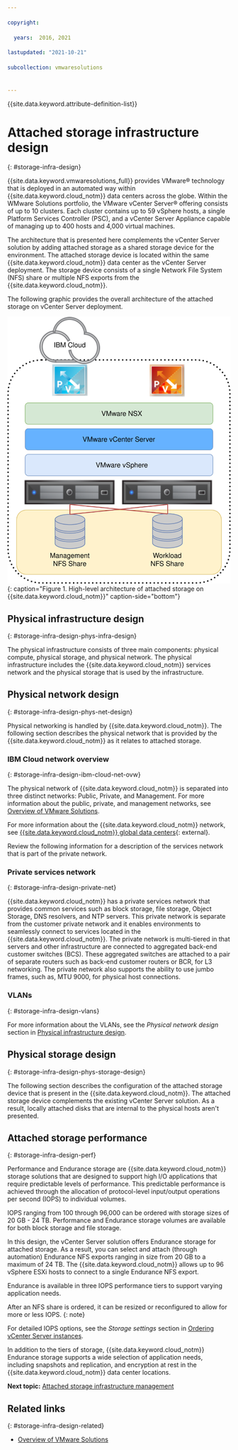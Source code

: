 ```yaml
---

copyright:

  years:  2016, 2021

lastupdated: "2021-10-21"

subcollection: vmwaresolutions


---
```


{{site.data.keyword.attribute-definition-list}}

# Attached storage infrastructure design
{: #storage-infra-design}

{{site.data.keyword.vmwaresolutions_full}} provides VMware® technology that is deployed in an automated way within {{site.data.keyword.cloud_notm}} data centers across the globe. Within the WMware Solutions portfolio, the VMware vCenter Server® offering consists of up to 10 clusters. Each cluster contains up to 59 vSphere hosts, a single Platform Services Controller (PSC), and a vCenter Server Appliance capable of managing up to 400 hosts and 4,000 virtual machines.

The architecture that is presented here complements the vCenter Server solution by adding attached storage as a shared storage device for the environment. The attached storage device is located within the same {{site.data.keyword.cloud_notm}} data center as the vCenter Server deployment. The storage device consists of a single Network File System (NFS) share or multiple NFS exports from the {{site.data.keyword.cloud_notm}}.

The following graphic provides the overall architecture of the attached storage on vCenter Server deployment.

![Attached storage architecture](../../images/vcsv4radiagrams-ra-nfs-shares.svg "Attached storage architecture"){: caption="Figure 1. High-level architecture of attached storage on {{site.data.keyword.cloud_notm}}" caption-side="bottom"}

## Physical infrastructure design
{: #storage-infra-design-phys-infra-design}

The physical infrastructure consists of three main components: physical compute, physical storage, and physical network. The physical infrastructure includes the {{site.data.keyword.cloud_notm}} services network and the physical storage that is used by the infrastructure.

## Physical network design
{: #storage-infra-design-phys-net-design}

Physical networking is handled by {{site.data.keyword.cloud_notm}}. The following section describes the physical network that is provided by the {{site.data.keyword.cloud_notm}} as it relates to attached storage.

### IBM Cloud network overview
{: #storage-infra-design-ibm-cloud-net-ovw}

The physical network of {{site.data.keyword.cloud_notm}} is separated into three distinct networks: Public, Private, and Management. For more information about the public, private, and management networks, see [Overview of VMware Solutions](/docs/vmwaresolutions?topic=vmwaresolutions-solution_overview).

For more information about the {{site.data.keyword.cloud_notm}} network, see [{{site.data.keyword.cloud_notm}} global data centers](https://www.ibm.com/cloud/data-centers/){: external}.

Review the following information for a description of the services network that is part of the private network.

### Private services network
{: #storage-infra-design-private-net}

{{site.data.keyword.cloud_notm}} has a private services network that provides common services such as block storage, file storage, Object Storage, DNS resolvers, and NTP servers. This private network is separate from the customer private network and it enables environments to seamlessly connect to services located in the {{site.data.keyword.cloud_notm}}. The private network is multi-tiered in that servers and other infrastructure are connected to aggregated back-end customer switches (BCS). These aggregated switches are attached to a pair of separate routers such as back-end customer routers or BCR, for L3 networking. The private network also supports the ability to use jumbo frames, such as, MTU 9000, for physical host connections.

### VLANs
{: #storage-infra-design-vlans}

For more information about the VLANs, see the _Physical network design_ section in [Physical infrastructure design](/docs/vmwaresolutions?topic=vmwaresolutions-design_physicalinfrastructure).

## Physical storage design
{: #storage-infra-design-phys-storage-design}

The following section describes the configuration of the attached storage device that is present in the {{site.data.keyword.cloud_notm}}. The attached storage device complements the existing vCenter Server solution. As a result, locally attached disks that are internal to the physical hosts aren't presented.

## Attached storage performance
{: #storage-infra-design-perf}

Performance and Endurance storage are {{site.data.keyword.cloud_notm}} storage solutions that are designed to support high I/O applications that require predictable levels of performance. This predictable performance is achieved through the allocation of protocol-level input/output operations per second (IOPS) to individual volumes.

IOPS ranging from 100 through 96,000 can be ordered with storage sizes of 20 GB - 24 TB. Performance and Endurance storage volumes are available for both block storage and file storage.

In this design, the vCenter Server solution offers Endurance storage for attached storage. As a result, you can select and attach (through automation) Endurance NFS exports ranging in size from 20 GB to a maximum of 24 TB. The {{site.data.keyword.cloud_notm}} allows up to 96 vSphere ESXi hosts to connect to a single Endurance NFS export.

Endurance is available in three IOPS performance tiers to support varying application needs.

After an NFS share is ordered, it can be resized or reconfigured to allow for more or less IOPS.
{: note}

For detailed IOPS options, see the _Storage settings_ section in [Ordering vCenter Server instances](/docs/vmwaresolutions?topic=vmwaresolutions-vc_orderinginstance).

In addition to the tiers of storage, {{site.data.keyword.cloud_notm}} Endurance storage supports a wide selection of application needs, including snapshots and replication, and encryption at rest in the {{site.data.keyword.cloud_notm}} data center locations.

**Next topic:** [Attached storage infrastructure management](/docs/vmwaresolutions?topic=vmwaresolutions-storage-infra-mgmt)

## Related links
{: #storage-infra-design-related}

* [Overview of VMware Solutions](/docs/vmwaresolutions?topic=vmwaresolutions-solution_overview)
